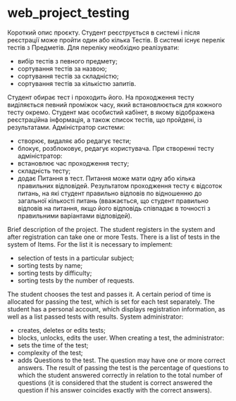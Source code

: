 # web_project_testing
Короткий опис проєкту.
Студент реєструється в системі і після реєстрації може пройти один або кілька Тестів. В системі існує перелік тестів 
з Предметів. Для переліку необхідно реалізувати:
- вибір тестів з певного предмету;
- сортування тестів за назвою;
- сортування тестів за складністю;
- сортування тестів за кількістю запитів.

Студент обирає тест і проходить його. На проходження тесту виділяється певний проміжок часу, який встановлюється
для кожного тесту окремо. Студент має особистий кабінет, в якому відображена реєстраційна інформація, а також список
тестів, що пройдені, із результатами.
Адміністратор системи:
- створює, видаляє або редагує тести;
- блокує, розблоковує, редагує користувача.
При створенні тесту адміністратор:
- встановлює час проходження тесту;
- складність тесту;
- додає Питання в тест.
Питання може мати одну або кілька правильних відповідей. Результатом проходження тесту є відсоток питань, 
на які студент правильно відповів по відношенню до загальної кількості питань (вважається, що студент правильно
відповів на питання, якщо його відповідь співпадає в точності з правильними варіантами відповідей).



Brief description of the project.
The student registers in the system and after registration can take one or more Tests. There is a list of tests in the system
of Items. For the list it is necessary to implement:
- selection of tests in a particular subject;
- sorting tests by name;
- sorting tests by difficulty;
- sorting tests by the number of requests.

The student chooses the test and passes it. A certain period of time is allocated for passing the test, which is set
for each test separately. The student has a personal account, which displays registration information, as well as a list
passed tests with results.
System administrator:
- creates, deletes or edits tests;
- blocks, unlocks, edits the user.
When creating a test, the administrator:
- sets the time of the test;
- complexity of the test;
- adds Questions to the test.
The question may have one or more correct answers. The result of passing the test is the percentage of questions
to which the student answered correctly in relation to the total number of questions (it is considered that the student is correct
answered the question if his answer coincides exactly with the correct answers).
